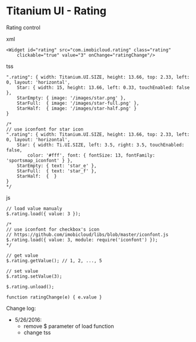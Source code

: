 # Titanium UI - Rating

Rating control

xml

	<Widget id="rating" src="com.imobicloud.rating" class="rating" 
		clickable="true" value="3" onChange="ratingChange"/>
	
tss

	".rating": { width: Titanium.UI.SIZE, height: 13.66, top: 2.33, left: 0, layout: 'horizontal',
		Star: { width: 15, height: 13.66, left: 0.33, touchEnabled: false },
		StarEmpty: { image: '/images/star.png' },
		StarFull:  { image: '/images/star-full.png' },
		StarHalf:  { image: '/images/star-half.png' } 
	}
		
	/*
	// use iconfont for star icon
	".rating": { width: Titanium.UI.SIZE, height: 13.66, top: 2.33, left: 0, layout: 'horizontal',
		Star: { width: Ti.UI.SIZE, left: 3.5, right: 3.5, touchEnabled: false,
			color: '#fff', font: { fontSize: 13, fontFamily: 'sportsmap_iconfont' } },
		StarEmpty: { text: 'star_e' },
		StarFull:  { text: 'star_f' },
		StarHalf:  {  } 
	}
	*/
		
js

	// load value manualy
	$.rating.load({ value: 3 });
	
	/*
	// use iconfont for checkbox's icon
	// https://github.com/imobicloud/libs/blob/master/iconfont.js
	$.rating.load({ value: 3, module: require('iconfont') });
	*/
	
	// get value
	$.rating.getValue(); // 1, 2, ..., 5
	
	// set value
	$.rating.setValue(3);
	
	$.rating.unload();
	
	function ratingChange(e) { e.value }

Change log:
- 5/26/2016: 
	+ remove $ parameter of load function
	+ change tss
	